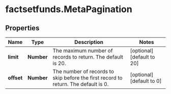 # factsetfunds.MetaPagination

## Properties

Name | Type | Description | Notes
------------ | ------------- | ------------- | -------------
**limit** | **Number** | The maximum number of records to return. The default is 20. | [optional] [default to 20]
**offset** | **Number** | The number of records to skip before the first record to return. The default is 0. | [optional] [default to 0]


